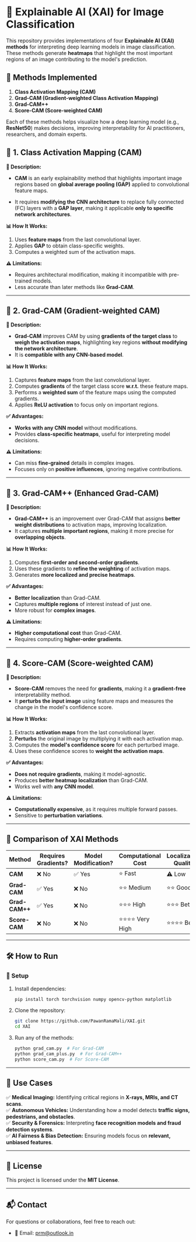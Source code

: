 # 🧠 Explainable AI (XAI) for Image Classification

This repository provides implementations of four **Explainable AI (XAI) methods** for interpreting deep learning models in image classification. These methods generate **heatmaps** that highlight the most important regions of an image contributing to the model's prediction.

## 🚀 Methods Implemented
1. **Class Activation Mapping (CAM)**
2. **Grad-CAM (Gradient-weighted Class Activation Mapping)**
3. **Grad-CAM++**
4. **Score-CAM (Score-weighted CAM)**

Each of these methods helps visualize how a deep learning model (e.g., **ResNet50**) makes decisions, improving interpretability for AI practitioners, researchers, and domain experts.


## 📌 1. Class Activation Mapping (CAM)
**📖 Description:**  

- **CAM** is an early explainability method that highlights important image regions based on **global average pooling (GAP)** applied to convolutional feature maps.

- It requires **modifying the CNN architecture** to replace fully connected (FC) layers with a **GAP layer**, making it applicable **only to specific network architectures**.

**📊 How It Works:**

1. Uses **feature maps** from the last convolutional layer.
2. Applies **GAP** to obtain class-specific weights.
3. Computes a weighted sum of the activation maps.

**⚠️ Limitations:**

- Requires architectural modification, making it incompatible with pre-trained models.
- Less accurate than later methods like **Grad-CAM**.

---

## 📌 2. Grad-CAM (Gradient-weighted CAM)
**📖 Description:**  

- **Grad-CAM** improves CAM by using **gradients of the target class** to **weigh the activation maps**, highlighting key regions **without modifying the network architecture**.
- It is **compatible with any CNN-based model**.

**📊 How It Works:**

1. Captures **feature maps** from the last convolutional layer.
2. Computes **gradients** of the target class score **w.r.t.** these feature maps.
3. Performs a **weighted sum** of the feature maps using the computed gradients.
4. Applies **ReLU activation** to focus only on important regions.

**✅ Advantages:**

- **Works with any CNN model** without modifications.
- Provides **class-specific heatmaps**, useful for interpreting model decisions.

**⚠️ Limitations:**

- Can miss **fine-grained** details in complex images.
- Focuses only on **positive influences**, ignoring negative contributions.

---

## 📌 3. Grad-CAM++ (Enhanced Grad-CAM)
**📖 Description:**  

- **Grad-CAM++** is an improvement over Grad-CAM that assigns **better weight distributions** to activation maps, improving localization.
- It captures **multiple important regions**, making it more precise for **overlapping objects**.

**📊 How It Works:**

1. Computes **first-order and second-order gradients**.
2. Uses these gradients to **refine the weighting** of activation maps.
3. Generates **more localized and precise heatmaps**.

**✅ Advantages:**

- **Better localization** than Grad-CAM.
- Captures **multiple regions** of interest instead of just one.
- More robust for **complex images**.

**⚠️ Limitations:**

- **Higher computational cost** than Grad-CAM.
- Requires computing **higher-order gradients**.

---

## 📌 4. Score-CAM (Score-weighted CAM)
**📖 Description:**  

- **Score-CAM** removes the need for **gradients**, making it a **gradient-free** interpretability method.
- It **perturbs the input image** using feature maps and measures the change in the model's confidence score.

**📊 How It Works:**

1. Extracts **activation maps** from the last convolutional layer.
2. **Perturbs** the original image by multiplying it with each activation map.
3. Computes the **model's confidence score** for each perturbed image.
4. Uses these confidence scores to **weight the activation maps**.

**✅ Advantages:**

- **Does not require gradients**, making it model-agnostic.
- Produces **better heatmap localization** than Grad-CAM.
- Works well with **any CNN model**.

**⚠️ Limitations:**

- **Computationally expensive**, as it requires multiple forward passes.
- Sensitive to **perturbation variations**.

---

## 📌 Comparison of XAI Methods

| Method     | Requires Gradients? | Model Modification? | Computational Cost | Localization Quality |
|------------|-------------------|-------------------|------------------|---------------------|
| **CAM**       | ❌ No  | ✅ Yes  | ⭐ Fast  | ⚠️ Low |
| **Grad-CAM**  | ✅ Yes | ❌ No   | ⭐⭐ Medium | ⭐⭐ Good |
| **Grad-CAM++**| ✅ Yes | ❌ No   | ⭐⭐⭐ High | ⭐⭐⭐ Better |
| **Score-CAM** | ❌ No  | ❌ No   | ⭐⭐⭐⭐ Very High | ⭐⭐⭐⭐ Best |

---

## 🛠 How to Run

### **🔹 Setup**
1. Install dependencies:
   ```bash
   pip install torch torchvision numpy opencv-python matplotlib
   ```

2. Clone the repository:
   ```bash
   git clone https://github.com/PawanRamaMali/XAI.git
   cd XAI
   ```

3. Run any of the methods:
   ```bash
   python grad_cam.py  # For Grad-CAM
   python grad_cam_plus.py  # For Grad-CAM++
   python score_cam.py  # For Score-CAM
   ```
---


## 🎯 **Use Cases**
✅ **Medical Imaging:** Identifying critical regions in **X-rays, MRIs, and CT scans**.  
✅ **Autonomous Vehicles:** Understanding how a model detects **traffic signs, pedestrians, and obstacles**.  
✅ **Security & Forensics:** Interpreting **face recognition models and fraud detection systems**.  
✅ **AI Fairness & Bias Detection:** Ensuring models focus on **relevant, unbiased features**.  

---

## 📜 License
This project is licensed under the **MIT License**.

---

## 📬 Contact
For questions or collaborations, feel free to reach out:
- 📧 Email: prm@outlook.in

